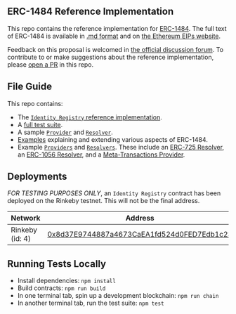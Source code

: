 ## ERC-1484 Reference Implementation

This repo contains the reference implementation for [ERC-1484](https://github.com/ethereum/EIPs/issues/1495). The full text of ERC-1484 is available in [.md format](https://github.com/ethereum/EIPs/blob/master/EIPS/eip-1484.md) and on [the Ethereum EIPs website](https://eips.ethereum.org/EIPS/eip-1484).

Feedback on this proposal is welcomed in [the official discussion forum](https://github.com/ethereum/EIPs/issues/1495). To contribute to or make suggestions about the reference implementation, please [open a PR](https://github.com/hydrogen-dev/ERC-1484/pulls) in this repo.

## File Guide
This repo contains:

- The [`Identity Registry` reference implementation](./contracts/IdentityRegistry.sol).
- A [full test suite](./test).
- A sample [`Provider`](./contracts/samples/Provider.sol) and [`Resolver`](.contracts/samples/Resolver.sol).
- [Examples](./examples) explaining and extending various aspects of ERC-1484.
- Example [`Providers`](./contracts/examples/Providers) and [`Resolvers`](./contracts/examples/Resolvers). These include an [ERC-725 Resolver](./contracts/examples/Resolvers/ERC725), an [ERC-1056 Resolver](./contracts/examples/Resolvers/ERC1056), and a [Meta-Transactions Provider](./contracts/examples/Providers/MetaTransactions).

## Deployments
*FOR TESTING PURPOSES ONLY*, an `Identity Registry` contract has been deployed on the Rinkeby testnet. This will not be the final address.

|Network        |Address|
|---------------|-------|
|Rinkeby (id: 4)|[0x8d37E9744887a4673CaEA1fd524d0FED7Edb1c23](https://rinkeby.etherscan.io/address/0x8d37e9744887a4673caea1fd524d0fed7edb1c23)|


## Running Tests Locally
- Install dependencies: `npm install`
- Build contracts: `npm run build`
- In one terminal tab, spin up a development blockchain: `npm run chain`
- In another terminal tab, run the test suite: `npm test`
